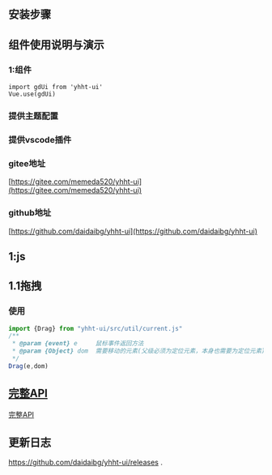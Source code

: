 <!--
 * @Author: daidai
 * @Date: 2021-09-16 09:20:55
 * @LastEditors: Please set LastEditors
 * @LastEditTime: 2022-09-05 17:30:23
 * @FilePath: \yhht-ui\yhht-ui\README.md
-->





## 安装步骤


## 组件使用说明与演示

### 1:组件

```vue
import gdUi from 'yhht-ui'
Vue.use(gdUi)

```
### 提供主题配置 
### 提供vscode插件

### gitee地址

[https://gitee.com/memeda520/yhht-ui](https://gitee.com/memeda520/yhht-ui)

### github地址

[https://github.com/daidaibg/yhht-ui](https://github.com/daidaibg/yhht-ui)

## 1:js

## 1.1拖拽

### 使用

```js
import {Drag} from "yhht-ui/src/util/current.js"
/**
 * @param {event} e     鼠标事件返回方法
 * @param {Object} dom  需要移动的元素(父级必须为定位元素，本身也需要为定位元素) 
 */
Drag(e,dom)
```



##  [完整API](http://www.eheretop.com:18080/yhht-ui/#/components/table-ele)
 [完整API](http://www.eheretop.com:18080/yhht-ui/#/components/table-ele)

## 更新日志 
https://github.com/daidaibg/yhht-ui/releases
.









